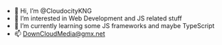 - 👋 Hi, I’m @CloudocityKNG
- 👀 I’m interested in Web Development and JS related stuff
- 🌱 I’m currently learning some JS frameworks and maybe TypeScript
- 📫 DownCloudMedia@gmx.net
